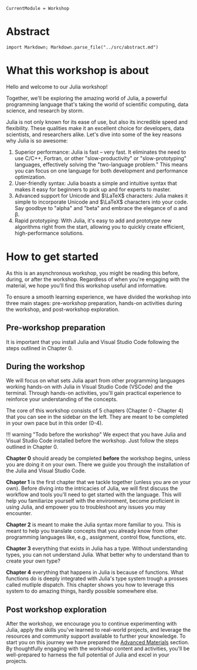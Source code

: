 ```@meta
CurrentModule = Workshop
```

# Abstract

```@eval
import Markdown; Markdown.parse_file("../src/abstract.md")
```

# What this workshop is about

Hello and welcome to our Julia workshop!

Together, we'll be exploring the amazing world of Julia, a powerful programming language that's taking the world of scientific computing, data science, and research by storm.

Julia is not only known for its ease of use, but also its incredible speed and flexibility. These qualities make it an excellent choice for developers, data scientists, and researchers alike. Let's dive into some of the key reasons why Julia is so awesome:

1. Superior performance: Julia is fast – very fast. It eliminates the need to use C/C++, Fortran, or other "slow-productivity" or "slow-prototyping" languages, effectively solving the "two-language problem." This means you can focus on one language for both development and performance optimization.
2. User-friendly syntax: Julia boasts a simple and intuitive syntax that makes it easy for beginners to pick up and for experts to master.
3. Advanced support for Unicode and $\LaTeX$ characters: Julia makes it simple to incorporate Unicode and $\LaTeX$ characters into your code. Say goodbye to "alpha" and "beta" and embrace the elegance of α and β.
4. Rapid prototyping: With Julia, it's easy to add and prototype new algorithms right from the start, allowing you to quickly create efficient, high-performance solutions.

# How to get started

As this is an asynchronous workshop, you might be reading this before, during, or after the workshop. Regardless of when you're engaging with the material, we hope you'll find this workshop useful and informative.

To ensure a smooth learning experience, we have divided the workshop into three main stages: pre-workshop preparation, hands-on activities during the workshop, and post-workshop exploration.

## Pre-workshop preparation

It is important that you install Julia and Visual Studio Code following the steps outlined in Chapter 0.

## During the workshop

We will focus on what sets Julia apart from other programming languages working hands-on with Julia in Visual Studio Code (VSCode) and the terminal.
Through hands-on activities, you'll gain practical experience to reinforce your understanding of the concepts.

The core of this workshop consists of 5 chapters (Chapter 0 - Chapter 4) that you can see in the sidebar on the left.
They are meant to be completed in your own pace but in this order (0-4).

!!! warning "Todo before the workshop"
    We expect that you have Julia and Visual Studio Code installed before the workshop.
    Just follow the steps outlined in Chapter 0.

**Chapter 0** should aready be completed **before** the workshop begins, unless you are doing it on your own.
There we guide you through the installation of the Julia and Visual Studio Code.

**Chapter 1** is the first chapter that we tackle together (unless you are on your own).
Before diving into the intricacies of Julia, we will first discuss the workflow and tools you'll need to get started with the language.
This will help you familiarize yourself with the environment, become proficient in using Julia, and empower you to troubleshoot any issues you may encounter.

**Chapter 2** is meant to make the Julia syntax more familiar to you.
This is meant to help you translate concepts that you already know from other programming languages like, e.g., assignment, control flow, functions, etc.

**Chapter 3** everything that exists in Julia has a type.
Without understanding types, you can not understand Julia.
What better why to understand than to create your own type?

**Chapter 4** everything that happens in Julia is because of functions.
What functions do is deeply integrated with Julia's type system trough a prosses called mutliple dispatch.
This chapter shows you how to leverage this system to do amazing things, hardly possible somewhere else.

## Post workshop exploration

After the workshop, we encourage you to continue experimenting with Julia, apply the skills you've learned to real-world projects, and leverage the resources and community support available to further your knowledge.
To start you on this journey we have prepared the [Advanced Materials](@ref) section.
By thoughtfully engaging with the workshop content and activities, you'll be well-prepared to harness the full potential of Julia and excel in your projects.

